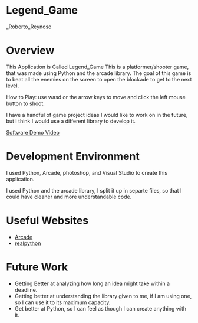 # Legend_Game
_Roberto_Reynoso
# Overview
This Application is Called Legend_Game
This is a platformer/shooter game, that was made using Python and the arcade library.
The goal of this game is to beat all the enemies on the screen to open the blockade to
get to the next level.

How to Play: use wasd or the arrow keys to move and click the left mouse button to shoot.

I have a handful of game project ideas I would like to work on in the future, but
I think I would use a different library to develop it.

[Software Demo Video](https://www.youtube.com/watch?v=Xe8-eKrETJw)

# Development Environment

I used Python, Arcade, photoshop, and Visual Studio to create this application.

I used Python and the arcade library, I split it up in separte files, so that
I could have cleaner and more understandable code.

# Useful Websites

* [Arcade](https://api.arcade.academy/resources.html)
* [realpython](https://realpython.com/iterate-through-dictionary-python/)

# Future Work

* Getting Better at analyzing how long an idea might take within a deadline.
* Getting better at understanding the library given to me, if I am using one, so I can use it to its maximum capacity.
* Get better at Python, so I can feel as though I can create anything with it.
